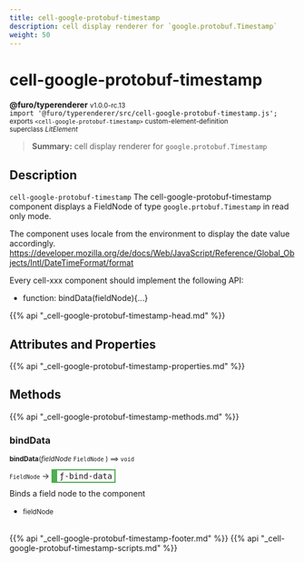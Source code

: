 ```yaml
---
title: cell-google-protobuf-timestamp
description: cell display renderer for `google.protobuf.Timestamp`
weight: 50
---
```


# cell-google-protobuf-timestamp
**@furo/typerenderer** <small>v1.0.0-rc.13</small>
<br>`import '@furo/typerenderer/src/cell-google-protobuf-timestamp.js';`<small>
<br>exports `<cell-google-protobuf-timestamp>` custom-element-definition
<br>superclass *LitElement*</small>

> **Summary:** cell display renderer for `google.protobuf.Timestamp`

## Description

`cell-google-protobuf-timestamp`
The cell-google-protobuf-timestamp component displays a FieldNode of type `google.prtobuf.Timestamp` in read only mode.

The component uses locale from the environment to display the date value accordingly.
https://developer.mozilla.org/de/docs/Web/JavaScript/Reference/Global_Objects/Intl/DateTimeFormat/format

Every cell-xxx component should implement the following API:
- function: bindData(fieldNode){...}

{{% api "_cell-google-protobuf-timestamp-head.md" %}}

## Attributes and Properties
{{% api "_cell-google-protobuf-timestamp-properties.md" %}}







## Methods
{{% api "_cell-google-protobuf-timestamp-methods.md" %}}


### **bindData**
<small>**bindData**(*fieldNode* `FieldNode` ) ⟹ `void`</small>

<small>`FieldNode` </small> →
<span  style="border-width:2px 2px 2px 10px; border-style: solid;border-color:  rgb(76, 175, 80);font-family:monospace; padding:2px 4px;">ƒ-bind-data</span>

Binds a field node to the component

- <small>fieldNode </small>
<br><br>







{{% api "_cell-google-protobuf-timestamp-footer.md" %}}
{{% api "_cell-google-protobuf-timestamp-scripts.md" %}}
